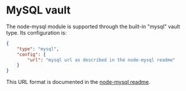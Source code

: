 # MySQL vault

The node-mysql module is supported through the built-in "mysql" vault type. Its configuration is:
```json
{
	"type": "mysql",
	"config": {
		"url": "mysql url as described in the node-mysql readme"
	}
}
```

This URL format is documented in the [node-mysql readme](https://npmjs.org/package/mysql).
